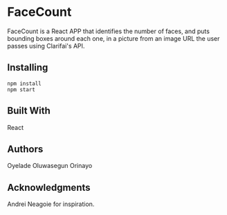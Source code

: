 # FaceCount
FaceCount is a React APP that identifies the number of faces, and puts bounding boxes around each one, in a picture from an image URL the user passes using Clarifai's API.

## Installing
```
npm install
npm start
```

## Built With
React

## Authors
Oyelade Oluwasegun Orinayo

## Acknowledgments
Andrei Neagoie for inspiration.
